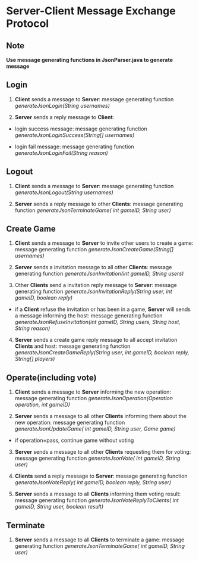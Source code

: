# Server-Client Message Exchange Protocol

## Note

**Use message generating functions in JsonParser.java to generate message**

## Login

1. **Client** sends a message to **Server**: message generating function *generateJsonLogin(String usernames)*

2. **Server** sends a reply message to **Client**:

- login success message: message generating function *generateJsonLoginSuccess(String[] usernames)*

- login fail message: message generating function *generateJsonLoginFail(String reason)*

## Logout


1. **Client** sends a message to **Server**: message generating function *generateJsonLogout(String usernames)*

2. **Server** sends a reply message to other **Clients**: message generating function *generateJsonTerminateGame( int gameID, String user)*

## Create Game

1. **Client** sends a message to **Server** to invite other users to create a game: message generating function *generateJsonCreateGame(String[] usernames)*

2. **Server** sends a invitation message to all other **Clients**: message generating function *generateJsonInvitation(int gameID, String users)*

3. Other **Clients** send a invitation reply message to **Server**: message generating function *generateJsonInvitationReply(String user, int gameID, boolean reply)*

- if a **Client** refuse the invitation or has been in a game, **Server** will sends a message informing the host: message generating function *generateJsonRefuseInvitation(int gameID, String users, String host, String reason)*

4. **Server** sends a create game reply message to all accept invitation **Clients** and host: message generating function *generateJsonCreateGameReply(String user, int gameID, boolean reply, String[] players)*

## Operate(including vote)

1. **Client** sends a message to **Server** informing the new operation: message generating function *generateJsonOperation(Operation operation, int gameID)*

2. **Server** sends a message to all other **Clients** informing them about the new operation: message generating function *generateJsonUpdateGame( int gameID, String user, Game game)*

- if operation=pass, continue game without voting

3. **Server** sends a message to all other **Clients** requesting them for voting: message generating function *generateJsonVote( int gameID, String user)*

4. **Clients** send a reply message to **Server**: message generating function *generateJsonVoteReply( int gameID, boolean reply, String user)*

5. **Server** sends a message to all **Clients** informing them voting result: message generating function *generateJsonVoteReplyToClients( int gameID, String user, boolean result)*

## Terminate

1. **Server** sends a message to all **Clients** to terminate a game: message generating function *generateJsonTerminateGame( int gameID, String user)*
